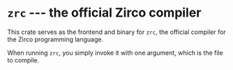 # `zrc` --- the official Zirco compiler

This crate serves as the frontend and binary for `zrc`, the official compiler for the Zirco
programming language.

When running `zrc`, you simply invoke it with one argument, which is the file to compile.
